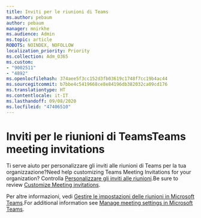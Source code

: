 ```yaml
---
title: Inviti per le riunioni di Teams
ms.author: pebaum
author: pebaum
manager: mnirkhe
ms.audience: Admin
ms.topic: article
ROBOTS: NOINDEX, NOFOLLOW
localization_priority: Priority
ms.collection: Adm_O365
ms.custom:
- "9002511"
- "4892"
ms.openlocfilehash: 374aee5f3cc152d3fb03619c1748f7cc19b4ac44
ms.sourcegitcommit: b7bbe4c5419668ce8e84196db382032ca09cd176
ms.translationtype: HT
ms.contentlocale: it-IT
ms.lasthandoff: 09/08/2020
ms.locfileid: "47406510"
---
```

# <a name="teams-meeting-invitations"></a><span data-ttu-id="0a261-102">Inviti per le riunioni di Teams</span><span class="sxs-lookup"><span data-stu-id="0a261-102">Teams meeting invitations</span></span>

<span data-ttu-id="0a261-103">Ti serve aiuto per personalizzare gli inviti alle riunioni di Teams per la tua organizzazione?</span><span class="sxs-lookup"><span data-stu-id="0a261-103">Need help customizing Teams Meeting Invitations for your organization?</span></span> <span data-ttu-id="0a261-104">Controlla [Personalizzare gli inviti alle riunioni](https://docs.microsoft.com/microsoftteams/meeting-settings-in-teams#customize-meeting-invitations).</span><span class="sxs-lookup"><span data-stu-id="0a261-104">Be sure to review [Customize Meeting invitations](https://docs.microsoft.com/microsoftteams/meeting-settings-in-teams#customize-meeting-invitations).</span></span>  

<span data-ttu-id="0a261-105">Per altre informazioni, vedi [Gestire le impostazioni delle riunioni in Microsoft Teams](https://docs.microsoft.com/microsoftteams/meeting-settings-in-teams).</span><span class="sxs-lookup"><span data-stu-id="0a261-105">For additional information see [Manage meeting settings in Microsoft Teams](https://docs.microsoft.com/microsoftteams/meeting-settings-in-teams).</span></span>
